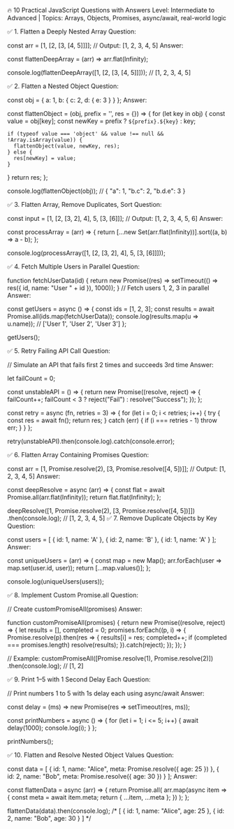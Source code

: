 🔥 10 Practical JavaScript Questions with Answers
Level: Intermediate to Advanced | Topics: Arrays, Objects, Promises, async/await, real-world logic

✅ 1. Flatten a Deeply Nested Array
Question:


const arr = [1, [2, [3, [4, 5]]]];
// Output: [1, 2, 3, 4, 5]
Answer:


const flattenDeepArray = (arr) => arr.flat(Infinity);

console.log(flattenDeepArray([1, [2, [3, [4, 5]]])); // [1, 2, 3, 4, 5]

✅ 2. Flatten a Nested Object
Question:

const obj = {
  a: 1,
  b: {
    c: 2,
    d: {
      e: 3
    }
  }
};
Answer:

const flattenObject = (obj, prefix = '', res = {}) => {
  for (let key in obj) {
    const value = obj[key];
    const newKey = prefix ? `${prefix}.${key}` : key;

    if (typeof value === 'object' && value !== null && !Array.isArray(value)) {
      flattenObject(value, newKey, res);
    } else {
      res[newKey] = value;
    }
  }
  return res;
};

console.log(flattenObject(obj));
// { "a": 1, "b.c": 2, "b.d.e": 3 }


✅ 3. Flatten Array, Remove Duplicates, Sort
Question:


const input = [1, [2, [3, 2], 4], 5, [3, [6]]];
// Output: [1, 2, 3, 4, 5, 6]
Answer:


const processArray = (arr) => {
  return [...new Set(arr.flat(Infinity))].sort((a, b) => a - b);
};

console.log(processArray([1, [2, [3, 2], 4], 5, [3, [6]]]));


✅ 4. Fetch Multiple Users in Parallel
Question:


function fetchUserData(id) {
  return new Promise((res) => setTimeout(() => res({ id, name: "User " + id }), 1000));
}
// Fetch users 1, 2, 3 in parallel
Answer:


const getUsers = async () => {
  const ids = [1, 2, 3];
  const results = await Promise.all(ids.map(fetchUserData));
  console.log(results.map(u => u.name)); // ['User 1', 'User 2', 'User 3']
};

getUsers();


✅ 5. Retry Failing API Call
Question:


// Simulate an API that fails first 2 times and succeeds 3rd time
Answer:


let failCount = 0;

const unstableAPI = () => {
  return new Promise((resolve, reject) => {
    failCount++;
    failCount < 3 ? reject("Fail") : resolve("Success");
  });
};

const retry = async (fn, retries = 3) => {
  for (let i = 0; i < retries; i++) {
    try {
      const res = await fn();
      return res;
    } catch (err) {
      if (i === retries - 1) throw err;
    }
  }
};

retry(unstableAPI).then(console.log).catch(console.error);



✅ 6. Flatten Array Containing Promises
Question:


const arr = [1, Promise.resolve(2), [3, Promise.resolve([4, 5])]];
// Output: [1, 2, 3, 4, 5]
Answer:


const deepResolve = async (arr) => {
  const flat = await Promise.all(arr.flat(Infinity));
  return flat.flat(Infinity);
};

deepResolve([1, Promise.resolve(2), [3, Promise.resolve([4, 5])]])
  .then(console.log); // [1, 2, 3, 4, 5]
✅ 7. Remove Duplicate Objects by Key
Question:


const users = [
  { id: 1, name: 'A' },
  { id: 2, name: 'B' },
  { id: 1, name: 'A' }
];
Answer:


const uniqueUsers = (arr) => {
  const map = new Map();
  arr.forEach(user => map.set(user.id, user));
  return [...map.values()];
};

console.log(uniqueUsers(users));


✅ 8. Implement Custom Promise.all
Question:


// Create customPromiseAll(promises)
Answer:


function customPromiseAll(promises) {
  return new Promise((resolve, reject) => {
    let results = [], completed = 0;
    promises.forEach((p, i) => {
      Promise.resolve(p).then(res => {
        results[i] = res;
        completed++;
        if (completed === promises.length) resolve(results);
      }).catch(reject);
    });
  });
}

// Example:
customPromiseAll([Promise.resolve(1), Promise.resolve(2)])
  .then(console.log); // [1, 2]


✅ 9. Print 1–5 with 1 Second Delay Each
Question:


// Print numbers 1 to 5 with 1s delay each using async/await
Answer:


const delay = (ms) => new Promise(res => setTimeout(res, ms));

const printNumbers = async () => {
  for (let i = 1; i <= 5; i++) {
    await delay(1000);
    console.log(i);
  }
};

printNumbers();


✅ 10. Flatten and Resolve Nested Object Values
Question:


const data = [
  { id: 1, name: "Alice", meta: Promise.resolve({ age: 25 }) },
  { id: 2, name: "Bob", meta: Promise.resolve({ age: 30 }) }
];
Answer:


const flattenData = async (arr) => {
  return Promise.all(
    arr.map(async item => {
      const meta = await item.meta;
      return { ...item, ...meta };
    })
  );
};

flattenData(data).then(console.log);
/*
[
  { id: 1, name: "Alice", age: 25 },
  { id: 2, name: "Bob", age: 30 }
]
*/